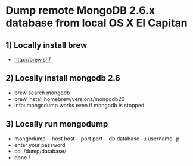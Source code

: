 
# Dump remote MongoDB 2.6.x database from local OS X El Capitan

## 1) Locally install brew
- http://brew.sh/

## 2) Locally install mongodb 2.6
- brew search mongodb
- brew install homebrew/versions/mongodb26
- info: mongodump works even if mongodb is stopped.

## 3) Locally run mongodump
- mongodump --host host --port port --db database -u username -p
- enter your password
- cd ./dump/database/
- done !
